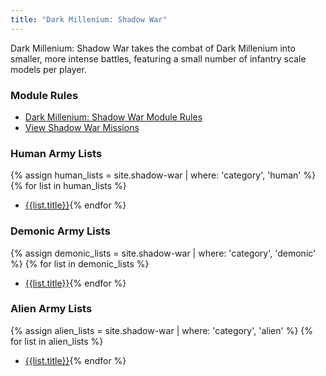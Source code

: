 ```yaml
---
title: "Dark Millenium: Shadow War"
---
```


Dark Millenium: Shadow War takes the combat of Dark Millenium into smaller, more intense battles, featuring a small number of infantry scale models per player.

### Module Rules

- [Dark Millenium: Shadow War Module Rules](/shadow-war/module-rules/)
- [View Shadow War Missions](/shadow-war/missions/)

### Human Army Lists

{% assign human_lists = site.shadow-war | where: 'category', 'human' %}
{% for list in human_lists %}
- [{{list.title}}]({{list.url}}){% endfor %}

### Demonic Army Lists

{% assign demonic_lists = site.shadow-war | where: 'category', 'demonic' %}
{% for list in demonic_lists %}
- [{{list.title}}]({{list.url}}){% endfor %}

### Alien Army Lists

{% assign alien_lists = site.shadow-war | where: 'category', 'alien' %}
{% for list in alien_lists %}
- [{{list.title}}]({{list.url}}){% endfor %}